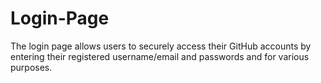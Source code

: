 # Login-Page
The  login page allows users to securely access their GitHub accounts by entering their registered username/email and passwords and for various purposes.
